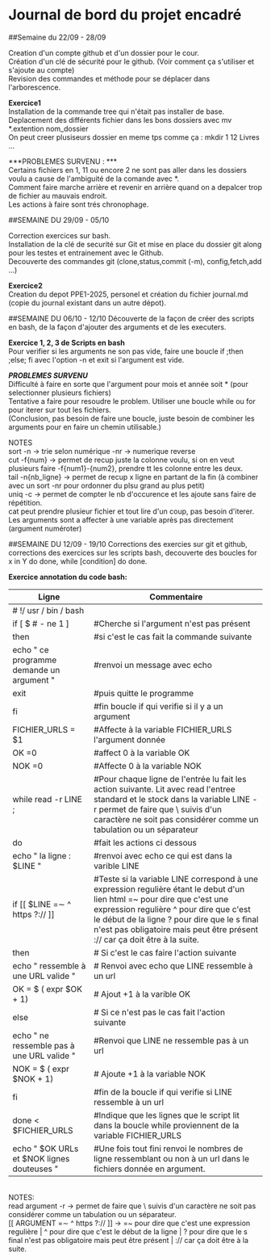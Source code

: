 # Journal de bord du projet encadré
 
##Semaine du 22/09 - 28/09

Creation d'un compte github et d'un dossier pour le cour.<br />
Création d'un clé de sécurité pour le github. (Voir comment ça s'utiliser et s'ajoute au compte) <br />
Revision des commandes et méthode pour se déplacer dans l'arborescence.<br />

**Exercice1**<br />
  Installation de la commande tree qui n'était pas installer de base. <br />
  Deplacement des différents fichier dans les bons dossiers avec mv *.extention nom_dossier<br />
   On peut creer plusiseurs dossier en meme tps comme ça : mkdir 1 12 Livres ...<br />

   ***PROBLEMES SURVENU : ***<br />
   Certains fichiers en 1, 11 ou encore 2 ne sont pas aller dans les dossiers voulu a cause de l'ambiguité de la comande avec *. <br />
   Comment faire marche arrière et revenir en arrière quand on a depalcer trop de fichier au mauvais endroit.<br />
   Les actions à faire sont trés chronophage.<br />

##SEMAINE DU 29/09 - 05/10 

  Correction exercices sur bash.<br />
  Installation de la clé de securité sur Git et mise en place du dossier git along pour les testes et entrainement avec le Github.<br />
  Decouverte des commandes git (clone,status,commit (-m), config,fetch,add ...)<br />

**Exercice2**<br />
 Creation du depot PPE1-2025, personel et création du fichier journal.md (copie du journal existant dans un autre dépot).<br />

##SEMAINE DU 06/10 - 12/10
 Découverte de la façon de créer des scripts en bash, de la façon d'ajouter des arguments et de les executers.<br />

**Exercice 1, 2, 3 de Scripts en bash**<br />
 Pour verifier si les arguments ne son pas vide, faire une boucle if ;then ;else; fi avec l'option -n et exit si l'argument est vide.<br />

  ***PROBLEMES SURVENU***<br />
  Difficulté à faire en sorte que l'argument pour mois et année soit * (pour selectionner plusieurs fichiers)<br />
  Tentative a faire pour resoudre le problem. Utiliser une boucle while ou for pour iterer sur tout les fichiers.<br />
  (Conclusion, pas besoin de faire une boucle, juste besoin de combiner les arguments pour en faire un chemin utilisable.)<br />
  
 NOTES<br />
  sort -n -> trie selon numérique -nr -> numerique reverse<br />
  cut -f{num} -> permet de recup juste la colonne voulu, si on en veut plusieurs faire  -f{num1}-{num2}, prendre tt les colonne entre les deux.<br />
  tail -n{nb_ligne} -> permet de recup x ligne en partant de la fin (à combiner avec un sort -nr pour ordonner du plsu grand au plus petit)<br />
  uniq -c -> permet de compter le nb d'occurence et les ajoute sans faire de répétition.<br />
  cat peut prendre plusieur fichier et tout lire d'un coup, pas besoin d'iterer.<br />
  Les arguments sont a affecter à  une variable après pas directement (argument numéroter) <br />

##SEMAINE DU 12/09 - 19/10
  Corrections des exercies sur git et github, corrections des exercices sur les scripts bash, decouverte des boucles for x in Y do done, while [condition] do done.

  **Exercice annotation du code bash:**<br />

  | Ligne                                      | Commentaire                                                                                                                                                                                                                                                                                         |
|--------------------------------------------|-----------------------------------------------------------------------------------------------------------------------------------------------------------------------------------------------------------------------------------------------------------------------------------------------------|
| # !/ usr / bin / bash                      |                                                                                                                                                                                                                                                                                                     |
| if [ $ # - ne 1 ]                          | #Cherche si l'argument n'est pas présent                                                                                                                                                                                                                                                            |
| then                                       | #si c'est le cas fait la commande suivante                                                                                                                                                                                                                                                          |
| echo " ce programme demande un argument "  | #renvoi un message avec echo                                                                                                                                                                                                                                                                        |
| exit                                       | #puis quitte le programme                                                                                                                                                                                                                                                                           |
| fi                                         | #fin boucle if qui verifie si il y a un argument                                                                                                                                                                                                                                                    |
| FICHIER_URLS = $1                          | #Affecte à la variable FICHIER_URLS l'argument donnée                                                                                                                                                                                                                                               |
| OK =0                                      | #affect 0 à la variable OK                                                                                                                                                                                                                                                                          |
| NOK =0                                     | #Affecte 0 à la variable NOK                                                                                                                                                                                                                                                                        |
| while read -r LINE ;                       | #Pour chaque ligne de l'entrée lu fait les action suivante.  Lit avec read l'entree standard et le stock dans la variable LINE  -r permet de faire que \ suivis d'un caractère ne soit pas considérer comme un tabulation ou un séparateur                                                          |
| do                                         | #fait les actions ci dessous                                                                                                                                                                                                                                                                        |
| echo " la ligne : $LINE "                  | #renvoi avec echo ce qui est dans la varible LINE                                                                                                                                                                                                                                                   |
| if [[ $LINE =∼ ^ https ?:// ]]             | #Teste si la variable LINE correspond à une expression regulière étant le debut d'un lien html =~ pour dire que c'est une expression regulière ^ pour dire que c'est le début de la ligne ? pour dire que le s final n'est pas obligatoire mais peut être présent  :// car ça doit être à la suite. |
| then                                       | # Si c'est le cas faire l'action suivante                                                                                                                                                                                                                                                           |
| echo " ressemble à une URL valide "        | # Renvoi avec echo que LINE ressemble à un url                                                                                                                                                                                                                                                      |
| OK = $ ( expr $OK + 1)                     | # Ajout +1 à la varible OK                                                                                                                                                                                                                                                                          |
| else                                       | # Si ce n'est pas le cas fait l'action suivante                                                                                                                                                                                                                                                     |
| echo " ne ressemble pas à une URL valide " | #Renvoi que LINE ne ressemble pas à un url                                                                                                                                                                                                                                                          |
| NOK = $ ( expr $NOK + 1)                   | # Ajoute +1 à la variable NOK                                                                                                                                                                                                                                                                       |
| fi                                         | #fin de la boucle if qui verifie si LINE ressemble à un url                                                                                                                                                                                                                                         |
| done < $FICHIER_URLS                       | #Indique que les lignes que le script lit dans la boucle while proviennent de la variable FICHIER_URLS                                                                                                                                                                                              |
| echo " $OK URLs et $NOK lignes douteuses " | #Une fois tout fini renvoi le nombres de ligne ressemblant ou non à un url dans le fichiers donnée en argument.                                                                                                                                                                                     |


<br />
 NOTES: <br />
 read argument -r -> permet de faire que \ suivis d'un caractère ne soit pas considérer comme un tabulation ou un séparateur. <br />
 [[ ARGUMENT =∼ ^ https ?:// ]] -> =~ pour dire que c'est une expression regulière | ^ pour dire que c'est le début de la ligne | ? pour dire que le s final n'est pas obligatoire mais peut être présent  | :// car ça doit être à la suite.


